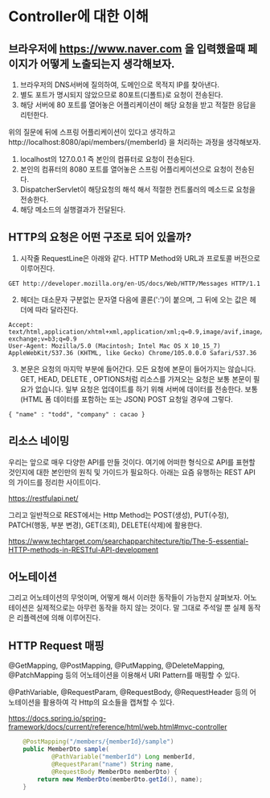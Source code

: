 # Controller에 대한 이해

## 브라우저에 https://www.naver.com 을 입력했을때 페이지가 어떻게 노출되는지 생각해보자.  

1. 브라우저의 DNS서버에 질의하여, 도메인으로 목적지 IP를 찾아낸다.
2. 별도 포트가 명시되지 않았으므로 80포트(디폴트)로 요청이 전송된다.
3. 해당 서버에 80 포트를 열어놓은 어플리케이션이 해당 요청을 받고 적절한 응답을 리턴한다.

위의 질문에 뒤에 스프링 어플리케이션이 있다고 생각하고 http://localhost:8080/api/members/{memberId} 을 처리하는 과정을 생각해보자.

1. localhost의 127.0.0.1 즉 본인의 컴퓨터로 요청이 전송된다.
2. 본인의 컴퓨터의 8080 포트를 열어놓은 스프링 어플리케이션으로 요청이 전송된다.
3. DispatcherServlet이 해당요청의 해석 해서 적절한 컨트롤러의 메소드로 요청을 전송한다.
4. 해당 메소드의 실행결과가 전달된다.

## HTTP의 요청은 어떤 구조로 되어 있을까?

1. 시작줄 RequestLine은 아래와 같다. HTTP Method와 URL과 프로토콜 버전으로 이루어진다. 

```http request
GET http://developer.mozilla.org/en-US/docs/Web/HTTP/Messages HTTP/1.1
```

2. 헤더는 대소문자 구분없는 문자열 다음에 콜론(':')이 붙으며, 그 뒤에 오는 값은 헤더에 따라 달라진다.

```
Accept: text/html,application/xhtml+xml,application/xml;q=0.9,image/avif,image/webp,image/apng,*/*;q=0.8,application/signed-exchange;v=b3;q=0.9
User-Agent: Mozilla/5.0 (Macintosh; Intel Mac OS X 10_15_7) AppleWebKit/537.36 (KHTML, like Gecko) Chrome/105.0.0.0 Safari/537.36
```

3. 본문은 요청의 마지막 부분에 들어간다. 모든 요청에 본문이 들어가지는 않습니다. GET, HEAD, DELETE , OPTIONS처럼 리소스를 가져오는 요청은 보통 본문이 필요가 없습니다. 일부 요청은 업데이트를 하기 위해 서버에 데이터를 전송한다. 보통 (HTML 폼 데이터를 포함하는 또는 JSON) POST 요청일 경우에 그렇다.

```
{ "name" : "todd", "company" : cacao }
```

## 리소스 네이밍

우리는 앞으로 매우 다양한 API를 만들 것이다. 여기에 어떠한 형식으로 API를 표현할 것인지에 대한 본인만의 원칙 및 가이드가 필요하다. 아래는 요즘 유행하는 REST API의 가이드를 정리한 사이트이다.

https://restfulapi.net/

그리고 일반적으로 REST에서는 Http Method는 POST(생성), PUT(수정), PATCH(행동, 부분 변경), GET(조회), DELETE(삭제)에 활용한다. 

https://www.techtarget.com/searchapparchitecture/tip/The-5-essential-HTTP-methods-in-RESTful-API-development


## 어노테이션

그리고 어노테이션의 무엇이며, 어떻게 해서 이러한 동작들이 가능한지 살펴보자. 어노테이션은 실제적으로는 아무런 동작을 하지 않는 것이다. 말 그대로 주석일 뿐 실제 동작은 리플렉션에 의해 이루어진다. 

## HTTP Request 매핑

@GetMapping, @PostMapping, @PutMapping, @DeleteMapping, @PatchMapping 등의 어노테이션을 이용해서 URI Pattern를 매핑할 수 있다.

@PathVariable, @RequestParam, @RequestBody, @RequestHeader 등의 어노테이션을 활용하여 각 Http의 요소들을 캡쳐할 수 있다.

https://docs.spring.io/spring-framework/docs/current/reference/html/web.html#mvc-controller

```java
    @PostMapping("/members/{memberId}/sample")
    public MemberDto sample(
            @PathVariable("memberId") Long memberId,
            @RequestParam("name") String name,
            @RequestBody MemberDto memberDto) {
        return new MemberDto(memberDto.getId(), name);
    }
```





